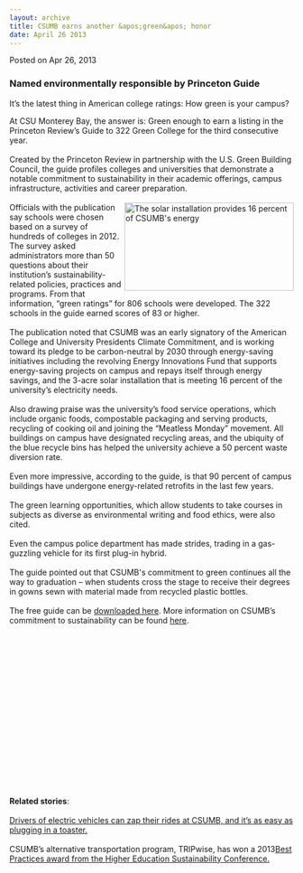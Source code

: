 ```yaml
---
layout: archive
title: CSUMB earns another &apos;green&apos; honor
date: April 26 2013
---
```





<span class="date">Posted on Apr 26, 2013    </span>
<h3>Named environmentally responsible by Princeton Guide</h3>
<p>It&#x2019;s the latest thing in American college ratings: How green is
your campus?</p>
<p>At CSU Monterey Bay, the answer is: Green enough to earn a
listing in the Princeton Review&#x2019;s Guide to 322 Green College for
the third consecutive year.<br>
&#x2028;<br>
Created by the Princeton Review in partnership with the U.S. Green
Building Council, the guide profiles colleges and universities that
demonstrate a notable commitment to sustainability in their
academic offerings, campus infrastructure, activities and career
preparation.<br>
<br>
<img alt="The solar installation provides 16 percent of CSUMB&apos;s energy" src="http://news.csumb.edu/sites/default/files/65/attachments/news/images/solar_sm_1_0.jpg" style="float:right; width:300px; height:156px">Officials with the
publication say schools were chosen based on a survey of hundreds
of colleges in 2012. The survey asked administrators more than 50
questions about their institution&#x2019;s sustainability-related
policies, practices and programs. From that information, &#x201C;green
ratings&#x201D; for 806 schools were developed. The 322 schools in the
guide earned scores of 83 or higher.<br>
<br>
The publication noted that CSUMB was an early signatory of the
American College and University Presidents Climate Commitment, and
is working toward its pledge to be carbon-neutral by 2030 through
energy-saving initiatives including the revolving Energy
Innovations Fund that supports energy-saving projects on campus and
repays itself through energy savings, and the 3-acre solar
installation that is meeting 16 percent of the university&#x2019;s
electricity needs.<br>
<br>
Also drawing praise was the university&#x2019;s food service operations,
which include organic foods, compostable packaging and serving
products, recycling of cooking oil and joining the &#x201C;Meatless
Monday&#x201D; movement. All buildings on campus have designated recycling
areas, and the ubiquity of the blue recycle bins has helped the
university achieve a 50 percent waste diversion rate.<br>
<br>
Even more impressive, according to the guide, is that 90 percent of
campus buildings have undergone energy-related retrofits in the
last few years.<br>
<br>
The green learning opportunities, which allow students to take
courses in subjects as diverse as environmental writing and food
ethics, were also cited.<br>
<br>
Even the campus police department has made strides, trading in a
gas-guzzling vehicle for its first plug-in hybrid.<br>
<br>
The guide pointed out that CSUMB&apos;s commitment to green continues
all the way to graduation &#x2013; when students cross the stage to
receive their degrees in gowns sewn with material made from
recycled plastic bottles.<br>
<br>
The free guide can be <a href="http://www.princetonreview.com/greenguide" rel="nofollow">downloaded here</a>. More information on CSUMB&#x2019;s
commitment to sustainability can be found <a href="http://csumb.edu/sustainability" rel="nofollow">here</a>.</br></br></br></br></br></br></br></br></br></br></br></br></br></br></img></br></br></br></br></p>
<p><strong>Related stories</strong>:<br>
<br>
<a href="../15/charge-your-ride.html" rel="nofollow">Drivers of
electric vehicles can zap their rides at CSUMB, and it&#x2019;s as easy as
plugging in a toaster.</a><br>
<br>
CSUMB&#x2019;s alternative transportation program, TRIPwise, has won a
2013<a href="../26/campus-sustainability-efforts-score-again.html" rel="nofollow">Best Practices award from the Higher Education
Sustainability Conference.</a></br></br></br></br></p>





